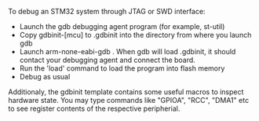 To debug an STM32 system through JTAG or SWD interface:

* Launch the gdb debugging agent program (for example, st-util)
* Copy gdbinit-[mcu] to .gdbinit into the directory from where you launch gdb
* Launch arm-none-eabi-gdb <your ARM executable>. When gdb will load .gdbinit,
  it should contact your debugging agent and connect the board.
* Run the 'load' command to load the program into flash memory
* Debug as usual

Additionaly, the gdbinit template contains some useful macros to inspect
hardware state. You may type commands like "GPIOA", "RCC", "DMA1" etc
to see register contents of the respective peripherial.
